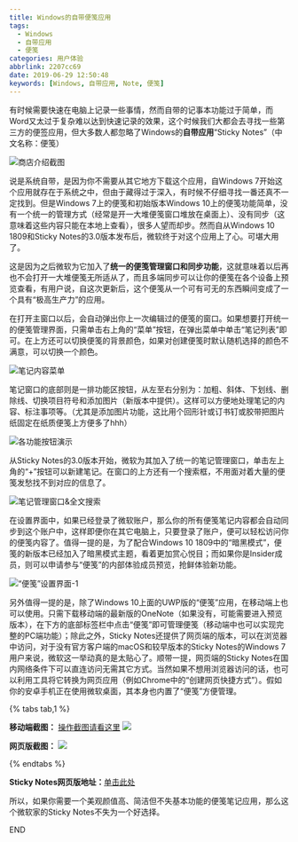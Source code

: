 ```yaml
---
title: Windows的自带便笺应用
tags:
  - Windows
  - 自带应用
  - 便笺
categories: 用户体验
abbrlink: 2207cc69
date: 2019-06-29 12:50:48
keywords: [Windows, 自带应用, Note, 便笺]
---
```


有时候需要快速在电脑上记录一些事情，然而自带的记事本功能过于简单，而Word又太过于复杂难以达到快速记录的效果，这个时候我们大都会去寻找一些第三方的便签应用，但大多数人都忽略了Windows的**自带应用**“Sticky Notes”（中文名称：便笺） <!--more-->   

![商店介绍截图](https://i.loli.net/2019/06/29/5d17093258e9c28319.png)

说是系统自带，是因为你不需要从其它地方下载这个应用，自Windows 7开始这个应用就存在于系统之中，但由于藏得过于深入，有时候不仔细寻找一番还真不一定找到。但是Windows 7上的便笺和初始版本Windows 10上的便笺功能简单，没有一个统一的管理方式（经常是开一大堆便笺窗口堆放在桌面上）、没有同步（这意味着这些内容只能在本地上查看），很多人望而却步。然而自从Windows 10 1809和Sticky Notes的3.0版本发布后，微软终于对这个应用上了心。可堪大用了。  

这是因为之后微软为它加入了**统一的便笺管理窗口和同步功能**，这就意味着以后再也不会打开一大堆便笺无所适从了，而且多端同步可以让你的便笺在各个设备上预览查看，有用户说，自这次更新后，这个便笺从一个可有可无的东西瞬间变成了一个具有“极高生产力”的应用。  

在打开主窗口以后，会自动弹出你上一次编辑过的便笺的窗口。如果想要打开统一的便笺管理界面，只需单击右上角的“菜单”按钮，在弹出菜单中单击“笔记列表”即可。在上方还可以切换便笺的背景颜色，如果对创建便笺时默认随机选择的颜色不满意，可以切换一个颜色。  

![笔记内容菜单](https://i.loli.net/2019/06/29/5d178304c837054087.png)  

笔记窗口的底部则是一排功能区按钮，从左至右分别为：加粗、斜体、下划线、删除线、切换项目符号和添加图片（新版本中提供）。这样可以方便地处理笔记的内容、标注事项等。（尤其是添加图片功能，这比用个回形针或订书钉或胶带把图片纸固定在纸质便笺上方便多了hhh）    

![各功能按钮演示](https://i.loli.net/2019/06/29/5d17093389faf80806.png)

从Sticky Notes的3.0版本开始，微软为其加入了统一的笔记管理窗口，单击左上角的“+”按钮可以新建笔记。在窗口的上方还有一个搜索框，不用面对着大量的便笺发愁找不到对应的信息了。  

![笔记管理窗口&全文搜索](https://i.loli.net/2019/06/29/5d170932bae6935083.png)  

在设置界面中，如果已经登录了微软账户，那么你的所有便笺笔记内容都会自动同步到这个账户中，这样即便你在其它电脑上，只要登录了账户，便可以轻松访问你的便笺内容了。值得一提的是，为了配合Windows 10 1809中的“暗黑模式”，便笺的新版本已经加入了暗黑模式主题，看着更加赏心悦目；而如果你是Insider成员，则可以申请参与“便笺”的内部体验成员预览，抢鲜体验新功能。    

![“便笺”设置界面-1](https://i.loli.net/2019/06/29/5d1709332c06642080.png)  

另外值得一提的是，除了Windows 10上面的UWP版的“便笺”应用，在移动端上也可以使用。只需下载移动端的最新版的OneNote（如果没有，可能需要进入预览版本），在下方的底部标签栏中点击“便笺”即可管理便笺（移动端中也可以实现完整的PC端功能）；除此之外，Sticky Notes还提供了网页端的版本，可以在浏览器中访问，对于没有官方客户端的macOS和较早版本的Sticky Notes的Windows 7用户来说，微软这一举动真的是太贴心了。顺带一提，网页端的Sticky Notes在国内网络条件下可以直连访问无需其它方式。当然如果不想用浏览器访问的话，也可以利用工具将它转换为网页应用（例如Chrome中的“创建网页快捷方式”）。假如你的安卓手机正在使用微软桌面，其本身也内置了“便笺”方便管理。  

{% tabs tab,1 %}
<!-- tab 移动端截图（Android） -->
**移动端截图：** [操作截图请看这里](https://i.loli.net/2019/06/29/5d170935a704b40852.gif)
![](https://i.loli.net/2019/06/30/5d1839b2390ac38881.png)
<!-- endtab -->
<!-- tab 网页端截图（Browser） -->
**网页版截图：**
![](https://i.loli.net/2019/06/29/5d170933ef64b12357.png) 
<!-- endtab -->
{% endtabs %}

**Sticky Notes网页版地址：**[单击此处](https://www.onenote.com/stickynotes#)

所以，如果你需要一个美观颜值高、简洁但不失基本功能的便笺笔记应用，那么这个微软家的Sticky Notes不失为一个好选择。  

END